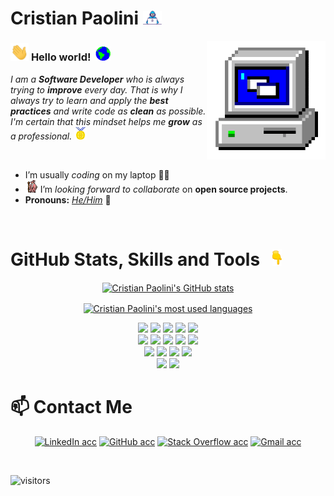 # Cristian Paolini&nbsp;<img src="https://github.com/CristianPaolini/CristianPaolini/blob/main/Assets/Developer.gif?raw=true" width="30px">

<img align="right" alt="PC GIF" src="https://github.com/CristianPaolini/CristianPaolini/blob/main/Assets/PC.gif" width="190" />

### <img src="https://github.com/CristianPaolini/CristianPaolini/blob/main/Assets/Hi.gif" width="29px"> **Hello world!** &nbsp;<img src="https://github.com/CristianPaolini/CristianPaolini/blob/main/Assets/Earth.gif" width="24px">

<p>
  <em>
    I am a <b>Software Developer</b> who is always trying to <b>improve</b> every day. 
    That is why I always try to learn and apply the <b>best practices</b> and write code as <b>clean</b> as possible. 
    I'm certain that this mindset helps me <b>grow</b> as a professional. <img src="https://github.com/CristianPaolini/CristianPaolini/blob/main/Assets/Medal.gif" width="20px">
  </em>  
</p>

<br>

- I’m usually *coding* on my laptop 👨‍💻
- <img alt="GIF" src="https://github.com/CristianPaolini/CristianPaolini/blob/main/Assets/gandalf_parrot.gif" width="20vw" /> I’m *looking forward to collaborate* on **open source projects**.
- **Pronouns:** [*He/Him*](https://pronoun.is/he) 🧔

<br>

# GitHub Stats, Skills and Tools &nbsp; <img src="https://github.com/CristianPaolini/CristianPaolini/blob/main/Assets/Point_Down.gif" width="15px" />

<p align="center"><a href="https://github.com/CristianPaolini"><img align="center" src="https://github-readme-stats.vercel.app/api?username=cristianpaolini&count_private=true&show_icons=true&theme=react&line_height=27" alt="Cristian Paolini's GitHub stats" /></a>
<p>

<p align="center"><a href="https://github.com/CristianPaolini"><img align="center" src="https://github-readme-stats.vercel.app/api/top-langs/?username=cristianpaolini&langs_count=8&layout=compact&theme=react" alt="Cristian Paolini's most used languages" /></a>
<p>

<p align="center">
  <img src="https://img.shields.io/badge/-HTML5-black?logo=html5" />
  <img src="https://img.shields.io/badge/-CSS3-black?logo=css3" />
  <img src="https://img.shields.io/badge/-JavaScript-black?logo=javascript" />
  <img src="https://img.shields.io/badge/-.NET-black?logo=dotnet" />
  <img src="https://img.shields.io/badge/-C%23-black?logo=csharp" /> <br>
  <img src="https://img.shields.io/badge/-Java-black?logo=java" />
  <img src="https://img.shields.io/badge/-Git-black?logo=git" />
  <img src="https://img.shields.io/badge/-SQL%20Server-black?logo=microsoftsqlserver" />
  <img src="https://img.shields.io/badge/-VS%20Code-black?logo=visualstudiocode" /> 
  <img src="https://img.shields.io/badge/-Bootstrap-black?logo=bootstrap" /> <br>
  <img src="https://img.shields.io/badge/-Visual%20Studio-black?logo=visualstudio" />
  <img src="https://img.shields.io/badge/-jQuery-black?logo=jquery" />
  <img src="https://img.shields.io/badge/-PHP-black?logo=php" />
  <img src="https://img.shields.io/badge/-MySQL-black?logo=mysql" /> <br>
  <img src="https://img.shields.io/badge/-Eclipse%20IDE-black?logo=eclipse" />
  <img src="https://img.shields.io/badge/-C%2B%2B-black?logo=cplusplus" />
</p>


# 📫 Contact Me
<p align="center">
<a href="https://in.linkedin.com/in/cristian-paolini-44b672217" target="_blank"><img src="https://img.shields.io/badge/-LinkedIn-black?logo=linkedin" alt="LinkedIn acc"></a>
<a href="https://github.com/CristianPaolini" target="_blank"><img src="https://img.shields.io/badge/-GitHub-black?logo=github" alt="GitHub acc"></a>
<a href="https://stackoverflow.com/users/14266623/cristian-paolini" target="_blank"><img src="https://img.shields.io/badge/-Stack%20Overflow-black?logo=stackoverflow" alt="Stack Overflow acc"></a>
<a href="mailto:cristianpaolini3@gmail.com" target="_blank"><img src="https://img.shields.io/badge/-Gmail-black?logo=gmail" alt="Gmail acc"></a>
</p>


<br>


![visitors](https://visitor-badge.laobi.icu/badge?page_id=CristianPaolini&left_color=black)


<!---
CristianPaolini/CristianPaolini is a ✨ special ✨ repository because its `README.md` (this file) appears on your GitHub profile.
You can click the Preview link to take a look at your changes.
--->

